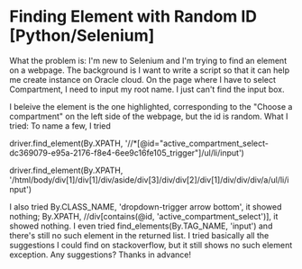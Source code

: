 
# Finding Element with Random ID [Python/Selenium]

What the problem is:
I'm new to Selenium and I'm trying to find an element on  a webpage. The background is I want to write a script so that it can help me create instance on Oracle cloud. On the page where I have to select Compartment, I need to input my root name. I just can't find the input box.

I beleive the element is the one highlighted, corresponding to the "Choose a compartment" on the left side of the webpage, but the id is random.
What I tried:
To name a few, I tried

driver.find_element(By.XPATH, '//*[@id="active_compartment_select-dc369079-e95a-2176-f8e4-6ee9c16fe105_trigger"]/ul/li/input')


driver.find_element(By.XPATH, '/html/body/div[1]/div[1]/div/aside/div[3]/div/div[2]/div[1]/div/div/div/a/ul/li/input')

I also tried
By.CLASS_NAME, 'dropdown-trigger arrow bottom', it showed nothing;
By.XPATH, //div[contains(@id, 'active_compartment_select')], it showed nothing.
I even tried find_elements(By.TAG_NAME, 'input') and there's still no such element in the returned list.
I tried basically all the suggestions I could find on stackoverflow, but it still shows no such element exception.
Any suggestions? Thanks in advance!

        